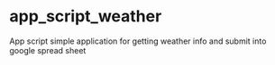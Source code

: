 # app_script_weather
App script simple application for getting weather info and submit into google spread sheet
